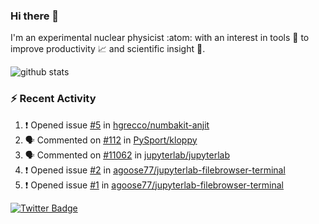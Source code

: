 ### Hi there 👋 

I'm an experimental nuclear physicist :atom: with an interest in tools :wrench: to improve productivity :chart_with_upwards_trend: and scientific insight :telescope:.

![github stats](https://github-readme-stats.vercel.app/api?username=agoose77&show_icons=true&hide_rank=true&hide_title=true&bg_color=30,e76445,904e95&text_color=efe3ec&icon_color=efe3ec)
<!--
**agoose77/agoose77** is a ✨ _special_ ✨ repository because its `README.md` (this file) appears on your GitHub profile.

Here are some ideas to get you started:

- 🔭 I’m currently working on ...
- 🌱 I’m currently learning ...
- 👯 I’m looking to collaborate on ...
- 🤔 I’m looking for help with ...
- 💬 Ask me about ...
- 📫 How to reach me: ...
- 😄 Pronouns: ...
- ⚡ Fun fact: ...
-->

### :zap: Recent Activity
<!--START_SECTION:activity-->
1. ❗️ Opened issue [#5](https://github.com/hgrecco/numbakit-anjit/issues/5) in [hgrecco/numbakit-anjit](https://github.com/hgrecco/numbakit-anjit)
2. 🗣 Commented on [#112](https://github.com/PySport/kloppy/issues/112) in [PySport/kloppy](https://github.com/PySport/kloppy)
3. 🗣 Commented on [#11062](https://github.com/jupyterlab/jupyterlab/issues/11062) in [jupyterlab/jupyterlab](https://github.com/jupyterlab/jupyterlab)
4. ❗️ Opened issue [#2](https://github.com/agoose77/jupyterlab-filebrowser-terminal/issues/2) in [agoose77/jupyterlab-filebrowser-terminal](https://github.com/agoose77/jupyterlab-filebrowser-terminal)
5. ❗️ Opened issue [#1](https://github.com/agoose77/jupyterlab-filebrowser-terminal/issues/1) in [agoose77/jupyterlab-filebrowser-terminal](https://github.com/agoose77/jupyterlab-filebrowser-terminal)
<!--END_SECTION:activity-->


[![Twitter Badge](https://img.shields.io/twitter/follow/agoose77?style=flat-square&logo=Twitter&logoColor=white&color=cornflowerblue)](https://twitter.com/agoose77)
